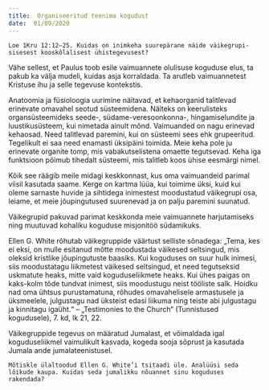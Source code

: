 ```yaml
---
title:  Organiseeritud teenima kogudust
date:  01/09/2020
---
```


`Loe 1Kru 12:12–25. Kuidas on inimkeha suurepärane näide väikegrupi­sisesest kooskõlalisest ühistegevusest?`

Vähe sellest, et Paulus toob esile vaimuannete olulisuse koguduse elus, ta pakub ka välja mudeli, kuidas asja korraldada. Ta arutleb vaimuannetest Kristuse ihu ja selle tegevuse kontekstis.

Anatoomia ja füsioloogia uurimine näitavad, et kehaorganid talitlevad erinevate omavahel seotud süsteemidena. Näiteks on keerulisteks organsüsteemideks seede-, südame-veresoonkonna-, hingamiselundite ja luustikusüsteem, kui nimetada ainult mõnd. Vaimuanded on nagu erinevad kehaosad. Need talitlevad paremini, kui on süsteemi sees ehk grupeeritud. Tegelikult ei saa need enamasti üksipäini toimida. Meie keha pole ju erinevate organite tomp, mis vabakutselistena omaette tegutsevad. Keha iga funktsioon põimub tihedalt süsteemi, mis talitleb koos ühise eesmärgi nimel.

Kõik see räägib meile midagi keskkonnast, kus oma vaimuandeid parimal viisil kasutada saame. Kerge on kartma lüüa, kui toimime üksi, kuid kui oleme sarnaste huvide ja sihtidega inimestest moodustatud väikegrupi osa, leiame, et meie jõupingutused suurenevad ja on palju paremini suunatud.

Väikegrupid pakuvad parimat keskkonda meie vaimuannete harjutamiseks ning muutuvad kohaliku koguduse misjonitöö südamikuks.

Ellen G. White rõhutab väikegruppide väärtust selliste sõnadega: „Tema, kes ei eksi, on mulle esitanud mõtte moodustada väikesed seltsingud, mis oleksid kristlike jõupingutuste baasiks. Kui koguduses on suur hulk inimesi, siis moodustatagu liikmetest väikesed seltsingud, et need tegutseksid uskmatute heaks, mitte vaid koguduseliikmete heaks. Kui ühes paigas on kaks-kolm tõde tundvat inimest, siis moodustugu neist tööliste salk. Hoidku nad oma ühtsus purustamatuna, rõhudes omavahelisele armastusele ja üksmeelele, julgustagu nad üksteist edasi liikuma ning teiste abi julgustagu ja kinnitagu igaüht.“ – „Testimonies to the Church“ (Tunnistused kogudusele), 7. kd, lk 21, 22.

Väikegruppide tegevus on määratud Jumalast, et võimaldada igal koguduseliikmel vaimulikult kasvada, kogeda sooja sõprust ja kasutada Jumala ande jumalateenistusel.

`Mõtiskle ülaltoodud Ellen G. White’i tsitaadi üle. Analüüsi seda lõikude kaupa. Kuidas seda jumalikku nõuannet sinu koguduses rakendada?`
